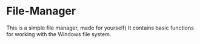 # File-Manager
This is a simple file manager, made for yourself)
It contains basic functions for working with the Windows file system.
